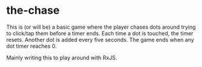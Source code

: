 # the-chase

This is (or will be) a basic game where the player chases dots around trying to click/tap them before a timer ends. Each time a dot is touched, the timer resets. Another dot is added every five seconds. The game ends when any dot timer reaches 0.

Mainly writing this to play around with RxJS.

